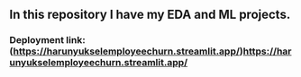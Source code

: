 ## In this repository I have my EDA and ML projects.
### Deployment link: (https://harunyukselemployeechurn.streamlit.app/)https://harunyukselemployeechurn.streamlit.app/
